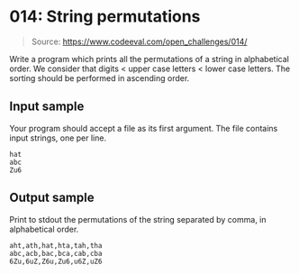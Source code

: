 # 014: String permutations

> Source: https://www.codeeval.com/open_challenges/014/

Write a program which prints all the permutations of a string in alphabetical order. We
consider that digits < upper case letters < lower case letters. The sorting should be
performed in ascending order.

## Input sample

Your program should accept a file as its first argument. The file contains input strings,
one per line.

```
hat
abc
Zu6
```

## Output sample

Print to stdout the permutations of the string separated by comma, in alphabetical order.

```
aht,ath,hat,hta,tah,tha
abc,acb,bac,bca,cab,cba
6Zu,6uZ,Z6u,Zu6,u6Z,uZ6
```

